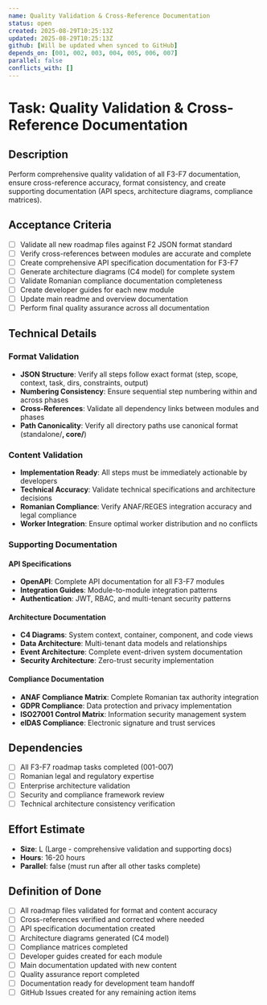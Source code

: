 ```yaml
---
name: Quality Validation & Cross-Reference Documentation
status: open
created: 2025-08-29T10:25:13Z
updated: 2025-08-29T10:25:13Z
github: [Will be updated when synced to GitHub]
depends_on: [001, 002, 003, 004, 005, 006, 007]
parallel: false
conflicts_with: []
---
```


# Task: Quality Validation & Cross-Reference Documentation

## Description

Perform comprehensive quality validation of all F3-F7 documentation, ensure cross-reference accuracy, format consistency, and create supporting documentation (API specs, architecture diagrams, compliance matrices).

## Acceptance Criteria

- [ ] Validate all new roadmap files against F2 JSON format standard
- [ ] Verify cross-references between modules are accurate and complete
- [ ] Create comprehensive API specification documentation for F3-F7
- [ ] Generate architecture diagrams (C4 model) for complete system
- [ ] Validate Romanian compliance documentation completeness
- [ ] Create developer guides for each new module
- [ ] Update main readme and overview documentation
- [ ] Perform final quality assurance across all documentation

## Technical Details

### **Format Validation**
- **JSON Structure**: Verify all steps follow exact format (step, scope, context, task, dirs, constraints, output)
- **Numbering Consistency**: Ensure sequential step numbering within and across phases
- **Cross-References**: Validate all dependency links between modules and phases  
- **Path Canonicality**: Verify all directory paths use canonical format (standalone/**, core/**)

### **Content Validation**
- **Implementation Ready**: All steps must be immediately actionable by developers
- **Technical Accuracy**: Validate technical specifications and architecture decisions
- **Romanian Compliance**: Verify ANAF/REGES integration accuracy and legal compliance
- **Worker Integration**: Ensure optimal worker distribution and no conflicts

### **Supporting Documentation**

#### **API Specifications**  
- **OpenAPI**: Complete API documentation for all F3-F7 modules
- **Integration Guides**: Module-to-module integration patterns
- **Authentication**: JWT, RBAC, and multi-tenant security patterns

#### **Architecture Documentation**
- **C4 Diagrams**: System context, container, component, and code views
- **Data Architecture**: Multi-tenant data models and relationships
- **Event Architecture**: Complete event-driven system documentation
- **Security Architecture**: Zero-trust security implementation

#### **Compliance Documentation**
- **ANAF Compliance Matrix**: Complete Romanian tax authority integration
- **GDPR Compliance**: Data protection and privacy implementation
- **ISO27001 Control Matrix**: Information security management system
- **eIDAS Compliance**: Electronic signature and trust services

## Dependencies

- [ ] All F3-F7 roadmap tasks completed (001-007)
- [ ] Romanian legal and regulatory expertise
- [ ] Enterprise architecture validation
- [ ] Security and compliance framework review
- [ ] Technical architecture consistency verification

## Effort Estimate

- **Size**: L (Large - comprehensive validation and supporting docs)
- **Hours**: 16-20 hours  
- **Parallel**: false (must run after all other tasks complete)

## Definition of Done

- [ ] All roadmap files validated for format and content accuracy
- [ ] Cross-references verified and corrected where needed
- [ ] API specification documentation created
- [ ] Architecture diagrams generated (C4 model)
- [ ] Compliance matrices completed
- [ ] Developer guides created for each module
- [ ] Main documentation updated with new content
- [ ] Quality assurance report completed
- [ ] Documentation ready for development team handoff
- [ ] GitHub Issues created for any remaining action items
